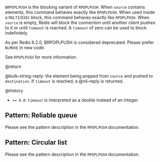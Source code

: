 `BRPOPLPUSH` is the blocking variant of `RPOPLPUSH`. When `source` contains
elements, this command behaves exactly like `RPOPLPUSH`. When used inside a
`MULTI`/`EXEC` block, this command behaves exactly like `RPOPLPUSH`. When
`source` is empty, Redis will block the connection until another client pushes
to it or until `timeout` is reached. A `timeout` of zero can be used to block
indefinitely.

As per Redis 6.2.0, BRPOPLPUSH is considered deprecated. Please prefer `BLMOVE`
in new code.

See `RPOPLPUSH` for more information.

@return

@bulk-string-reply: the element being popped from `source` and pushed to
`destination`. If `timeout` is reached, a @nil-reply is returned.

@history

- `>= 6.0`: `timeout` is interpreted as a double instead of an integer.

## Pattern: Reliable queue

Please see the pattern description in the `RPOPLPUSH` documentation.

## Pattern: Circular list

Please see the pattern description in the `RPOPLPUSH` documentation.
